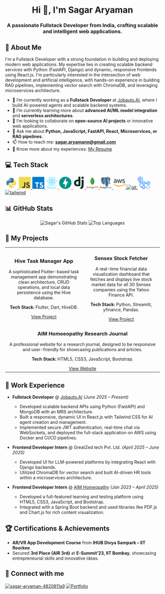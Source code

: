<div align="center">

<h1 align="center">Hi 👋, I'm Sagar Aryaman</h1>
<h3 align="center">A passionate Fullstack Developer from India, crafting scalable and intelligent web applications.</h3>

</div>

## 🚀 About Me

I'm a Fullstack Developer with a strong foundation in building and deploying modern web applications. My expertise lies in creating scalable backend services with Python (FastAPI, Django) and dynamic, responsive frontends using React.js. I'm particularly interested in the intersection of web development and artificial intelligence, with hands-on experience in building RAG pipelines, implementing vector search with ChromaDB, and leveraging microservices architecture.

- 🔭 I’m currently working as a **Fullstack Developer** at [Jobauto.AI](https://jobauto.ai/), where I build AI-powered agents and scalable backend systems.
- 🌱 I’m currently learning more about **advanced AI/ML model integration** and **serverless architectures**.
- 👯 I’m looking to collaborate on **open-source AI projects** or innovative web applications.
- 💬 Ask me about **Python, JavaScript, FastAPI, React, Microservices, or RAG pipelines**.
- 📫 How to reach me: **sagar.aryamann@gmail.com**
- 📄 Know more about my experiences: [My Resume](https://aryamann-portfolio.netlify.app/images/Sagar_Aryaman_updatedResume.pdf)

## 💻 Tech Stack

<p align="left">
    <a href="https://www.python.org" target="_blank" rel="noreferrer"> <img src="https://raw.githubusercontent.com/devicons/devicon/master/icons/python/python-original.svg" alt="python" width="40" height="40"/> </a>
    <a href="https://developer.mozilla.org/en-US/docs/Web/JavaScript" target="_blank" rel="noreferrer"> <img src="https://raw.githubusercontent.com/devicons/devicon/master/icons/javascript/javascript-original.svg" alt="javascript" width="40" height="40"/> </a>
    <a href="https://www.typescriptlang.org/" target="_blank" rel="noreferrer"> <img src="https://raw.githubusercontent.com/devicons/devicon/master/icons/typescript/typescript-original.svg" alt="typescript" width="40" height="40"/> </a>
    <a href="https://reactjs.org/" target="_blank" rel="noreferrer"> <img src="https://raw.githubusercontent.com/devicons/devicon/master/icons/react/react-original-wordmark.svg" alt="react" width="40" height="40"/> </a>
    <a href="https://fastapi.tiangolo.com/" target="_blank" rel="noreferrer"> <img src="https://raw.githubusercontent.com/devicons/devicon/master/icons/fastapi/fastapi-original.svg" alt="fastapi" width="40" height="40"/> </a>
    <a href="https://www.djangoproject.com/" target="_blank" rel="noreferrer"> <img src="https://raw.githubusercontent.com/devicons/devicon/master/icons/django/django-plain.svg" alt="django" width="40" height="40"/> </a>
    <a href="https://www.mongodb.com/" target="_blank" rel="noreferrer"> <img src="https://raw.githubusercontent.com/devicons/devicon/master/icons/mongodb/mongodb-original-wordmark.svg" alt="mongodb" width="40" height="40"/> </a>
    <a href="https://www.postgresql.org" target="_blank" rel="noreferrer"> <img src="https://raw.githubusercontent.com/devicons/devicon/master/icons/postgresql/postgresql-original-wordmark.svg" alt="postgresql" width="40" height="40"/> </a>
    <a href="https://aws.amazon.com" target="_blank" rel="noreferrer"> <img src="https://raw.githubusercontent.com/devicons/devicon/master/icons/amazonwebservices/amazonwebservices-original-wordmark.svg" alt="aws" width="40" height="40"/> </a>
    <a href="https://git-scm.com/" target="_blank" rel="noreferrer"> <img src="https://www.vectorlogo.zone/logos/git-scm/git-scm-icon.svg" alt="git" width="40" height="40"/> </a>
    <a href="https://github.com/features/actions" target="_blank" rel="noreferrer"> <img src="https://raw.githubusercontent.com/devicons/devicon/master/icons/githubactions/githubactions-original.svg" alt="githubactions" width="40" height="40"/> </a>
    <a href="https://tailwindcss.com/" target="_blank" rel="noreferrer"> <img src="https://www.vectorlogo.zone/logos/tailwindcss/tailwindcss-icon.svg" alt="tailwind" width="40" height="40"/> </a>
</p>

## 📊 GitHub Stats

<p align="center">
  <img src="https://github-readme-stats.vercel.app/api?username=Aryaman-leo&show_icons=true&theme=radical" alt="Sagar's GitHub Stats" />
  <img src="https://github-readme-stats.vercel.app/api/top-langs/?username=Aryaman-leo&layout=compact&theme=radical" alt="Top Languages" />
</p>

## 🚀 My Projects

<table>
<tr>
<td width="50%">
<h3 align="center">Hive Task Manager App</h3>
<div align="center">
<p>A sophisticated Flutter-based task management app demonstrating clean architecture, CRUD operations, and local data persistence using the Hive database.</p>
<p><b>Tech Stack:</b> Flutter, Dart, HiveDB.</p>
<a href="https://github.com/Aryaman-leo/Hive-Task-Manager-App" target="_blank">View Project</a>
</div>
</td>
<td width="50%">
<h3 align="center">Sensex Stock Fetcher</h3>
<div align="center">
<p>A real-time financial data visualization dashboard that fetches and displays live stock market data for all 30 Sensex companies using the Yahoo Finance API.</p>
<p><b>Tech Stack:</b> Python, Streamlit, yfinance, Pandas.</p>
<a href="https://github.com/Aryaman-leo/Sensex-fetcher" target="_blank">View Project</a>
</div>
</td>
</tr>
<tr>
<td colspan="2">
<h3 align="center">AIM Homoeopathy Research Journal</h3>
<div align="center">
<p>A professional website for a research journal, designed to be responsive and user-friendly for showcasing publications and articles.</p>
<p><b>Tech Stack:</b> HTML5, CSS3, JavaScript, Bootstrap.</p>
<a href="https://aimjhm.com/" target="_blank">View Website</a>
</div>
</td>
</tr>
</table>

## 💼 Work Experience

-   **Fullstack Developer** @ [Jobauto.AI](https://jobauto.ai/) _(June 2025 – Present)_
    -   Developed scalable backend APIs using Python (FastAPI) and MongoDB with an MRS architecture.
    -   Built a responsive, dynamic UI in React.js with Tailwind CSS for AI agent creation and management.
    -   Implemented secure JWT authentication, real-time chat via WebSockets, and deployed the full-stack application on AWS using Docker and CI/CD pipelines.

-   **Frontend Developer Intern** @ GreatZed tech Pvt. Ltd. _(April 2025 – June 2025)_
    -   Developed UI for LLM-powered platforms by integrating React with Django backends.
    -   Utilized ChromaDB for vector search and built AI-driven HR tools within a microservices architecture.

-   **Frontend Developer Intern** @ [AIM Homeopathy](https://aimhomoeopathy.com/) _(Jan 2023 – April 2025)_
    -   Developed a full-featured learning and testing platform using HTML5, CSS3, JavaScript, and Bootstrap.
    -   Integrated with a Spring Boot backend and used libraries like PDF.js and Chart.js for rich content visualization.

## 🏆 Certifications & Achievements

-   **AR/VR App Development Course** from **IHUB Divya Sampark – IIT Roorkee**.
-   Secured **3rd Place (AIR 3rd)** at **E-Summit’23, IIT Bombay**, showcasing entrepreneurial skills and innovative ideas.

## 🔗 Connect with me

<p align="left">
<a href="https://linkedin.com/in/sagar-aryaman-4820811a9" target="blank"><img align="center" src="https://raw.githubusercontent.com/rahuldkjain/github-profile-readme-generator/master/src/images/icons/Social/linked-in-alt.svg" alt="sagar-aryaman-4820811a9" height="30" width="40" /></a>
<a href="https://aryamann-portfolio.netlify.app/" target="blank"><img align="center" src="https://img.icons8.com/ios-filled/50/000000/briefcase.png" alt="Portfolio" height="30" width="30" /></a>
</p>
